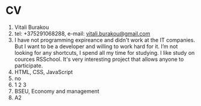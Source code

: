 # CV #
1. Vitali Burakou
2. tel: +375291068288, e-mail: vitali.burakou@gmail.com
3. I have not programming expireance and didn't work at the IT companies. But I want to be a developer and willing to work hard for it. I’m not looking for any shortcuts, I spend all my time for studying. I like study on cources RSSchool. It's very interesting project that allows anyone to participate.
4. HTML, CSS, JavaScript
5. no
6. 1 2 3
7. BSEU, Economy and management
8. A2
